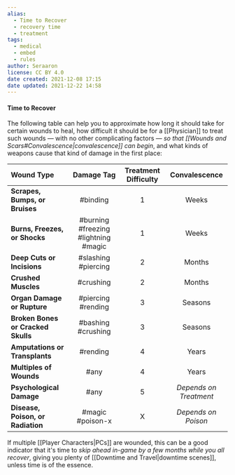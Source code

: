 ```yaml
---
alias:
  - Time to Recover
  - recovery time
  - treatment
tags:
  - medical
  - embed
  - rules
author: Seraaron
license: CC BY 4.0
date created: 2021-12-08 17:15
date updated: 2021-12-22 14:58
---
```


#### Time to Recover

The following table can help you to approximate how long it should take for certain wounds to heal, how difficult it should be for a [[Physician]] to treat such wounds — with no other complicating factors — _so that [[Wounds and Scars#Convalescence|convalescence]] can begin_, and what kinds of weapons cause that kind of damage in the first place:

| Wound Type                         |              Damage Tag              | Treatment Difficulty |      Convalescence     |
| :--------------------------------- | :----------------------------------: | :------------------: | :--------------------: |
| **Scrapes, Bumps, or Bruises**     |               #binding               |           1          |          Weeks         |
| **Burns, Freezes, or Shocks**      | #burning #freezing #lightning #magic |           1          |          Weeks         |
| **Deep Cuts or Incisions**         |          #slashing #piercing         |           2          |         Months         |
| **Crushed Muscles**                |               #crushing              |           2          |         Months         |
| **Organ Damage or Rupture**        |          #piercing #rending          |           3          |         Seasons        |
| **Broken Bones or Cracked Skulls** |          #bashing #crushing          |           3          |         Seasons        |
| **Amputations or Transplants**     |               #rending               |           4          |          Years         |
| **Multiples of Wounds**            |                 #any                 |           4          |          Years         |
| **Psychological Damage**           |                 #any                 |           5          | _Depends on Treatment_ |
| **Disease, Poison, or Radiation**  |             #magic #poison-x            |           X          | _Depends on Poison_ |

If multiple [[Player Characters|PCs]] are wounded, this can be a good indicator that it's time to _skip ahead in-game by a few months while you all recover_, giving you plenty of [[Downtime and Travel|downtime scenes]], unless time is of the essence.
